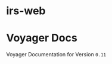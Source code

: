 # irs-web

<h1 id="voyager-docs">Voyager Docs</h1>
<p>Voyager Documentation for Version <code>0.11</code></p>
